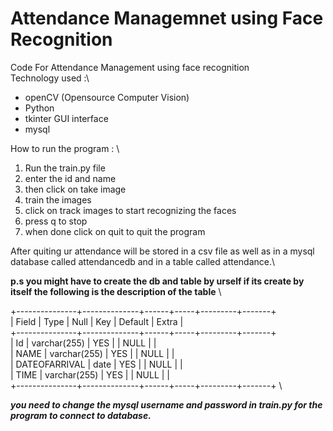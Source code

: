 # Attendance Managemnet using Face Recognition

Code For Attendance Management using face recognition\
Technology used :\
- openCV (Opensource Computer Vision)
- Python
- tkinter GUI interface
- mysql

How to run the program : \

1. Run the train.py file
2. enter the id and name
3. then click on take image
4. train the images
5. click on track images to start recognizing the faces 
6. press q to stop 
7. when done click on quit to quit the program 

After quiting ur attendance will be stored in a csv file as well as in a mysql database called attendancedb and in a table called attendance.\

**p.s
you might have to create the db and table by urself if its create by itself
the following is the description of the table** \ 

+---------------+--------------+------+-----+---------+-------+ \
| Field         | Type         | Null | Key | Default | Extra | \
+---------------+--------------+------+-----+---------+-------+ \
| Id            | varchar(255) | YES  |     | NULL    |       | \
| NAME          | varchar(255) | YES  |     | NULL    |       | \
| DATEOFARRIVAL | date         | YES  |     | NULL    |       | \
| TIME          | varchar(255) | YES  |     | NULL    |       | \
+---------------+--------------+------+-----+---------+-------+ \

***you need to change the mysql username and password in train.py for the program to connect to database.*** 
